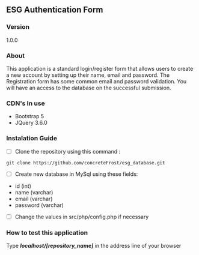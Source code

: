 ## ESG Authentication Form

### Version

1.0.0

### About

This application is a standard login/register form that allows users to create a new account
by setting up their name, email and password. The Registration form has some common email and
password validation. You will have an access to the database on the successful submission.

### CDN's In use

* Bootstrap 5
* JQuery 3.6.0

### Instalation Guide

- [ ] Clone the repository using this command :

```
git clone https://github.com/concreteFrost/esg_database.git
```

- [ ] Create new database in MySql using these fields:
* id (int)
* name (varchar)
* email (varchar)
* password (varchar)

- [ ] Change the values in src/php/config.php if necessary

### How to test this application

Type  ***localhost/[repository_name]*** in the address line of your browser

